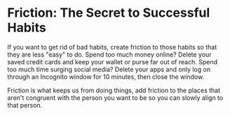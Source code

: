 # Friction: The Secret to Successful Habits

If you want to get rid of bad habits, create friction to those habits so that they are less "easy" to do. Spend too much money online? Delete your saved credit cards and keep your wallet or purse far out of reach. Spend too much time surging social media? Delete your apps and only log on through an Incognito window for 10 minutes, then close the window.

Friction is what keeps us from doing things, add friction to the places that aren't congruent with the person you want to be so you can slowly align to that person.
